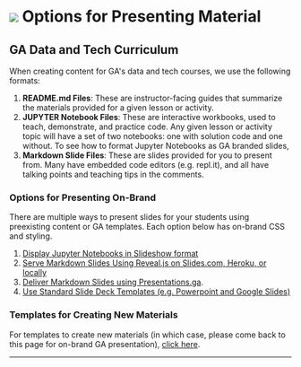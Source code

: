 # ![](https://ga-dash.s3.amazonaws.com/production/assets/logo-9f88ae6c9c3871690e33280fcf557f33.png) Options for Presenting Material

## GA Data and Tech Curriculum
When creating content for GA's data and tech courses, we use the following formats:

1. **README.md Files**: These are instructor-facing guides that summarize the materials provided for a given lesson or activity.
2. **JUPYTER Notebook Files**: These are interactive workbooks, used to teach, demonstrate, and practice code. Any given lesson or activity topic will have a set of two notebooks: one with solution code and one without. To see how to format Jupyter Notebooks as GA branded slides,
3. **Markdown Slide Files**: These are slides provided for you to present from. Many have embedded code editors (e.g. repl.it), and all have talking points and teaching tips in the comments.

### Options for Presenting On-Brand

There are multiple ways to present slides for your students using preexisting content or GA templates. Each option below has on-brand CSS and styling.

1. [Display Jupyter Notebooks in Slideshow format](./slides-with-notebooks.md)
1. [Serve Markdown Slides Using Reveal.js on Slides.com, Heroku, or locally](./slides-with-reveal.md)
1. [Deliver Markdown Slides using Presentations.ga](./slides-with-presentations.md).
1. [Use Standard Slide Deck Templates (e.g. Powerpoint and Google Slides)](./creating-files.md)

### Templates for Creating New Materials

For templates to create new materials (in which case, please come back to this page for on-brand GA presentation), [click here](./creating-files.md).


---

<!--
Questions? Comments?:
1. Log an issue to this repo to alert us of a problem.
2. Suggest an edit yourself by forking this repo, making edits, and submitting a pull request with your changes back to our master branch.
3. Reach out to the data team on Slack and share your thoughts!
-->

